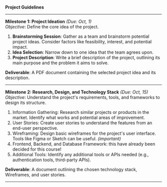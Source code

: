 **Project Guidelines**
***

**Milestone 1: Project Ideation** _(Due: Oct, 1)_ <br>
_Objective_: Define the core idea of the project.

1.	**Brainstorming Session**: Gather as a team and brainstorm potential project ideas. Consider factors like feasibility, interest, and potential impact.
2.	**Idea Selection**: Narrow down to one idea that the team agrees upon.
3.	**Project Description**: Write a brief description of the project, outlining its main purpose and the problem it aims to solve.

**Deliverable**: A PDF document containing the selected project idea and its description.

***


**Milestone 2: Research, Design, and Technology Stack** _(Due: Oct, 15)_ <br>
_Objective_: Understand the project's requirements, tools, and frameworks to design its structure.

1.	Information Gathering: Research similar projects or products in the market. Identify what works and potential areas of improvement.
2.	User Stories: Create user stories to understand the features from an end-user perspective.
3.	Wireframing: Design basic wireframes for the project's user interface. Tools like Figma or Sketch can be useful. _(important)_
4.	Frontend, Backend, and Database Framework: this have already been decided for this course! 
5.	Additional Tools: Identify any additional tools or APIs needed (e.g., authentication tools, third-party APIs).

**Deliverable**: A document outlining the chosen technology stack, Wireframes, and user stories.

***


